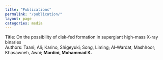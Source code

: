 ```yaml
---
title: "Publications"
permalink: "/publication/"
layout: page
categories: media
---
```


Title: On the possibility of disk-fed formation in supergiant high-mass X-ray binaries
\
Authors: Taani, Ali; Karino, Shigeyuki; Song, Liming; Al-Wardat, Mashhoor; Khasawneh, Awni; **Mardini, Mohammad K.**
